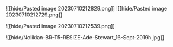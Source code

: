 ![[hide/Pasted image 20230710212829.png]]
![[hide/Pasted image 20230710212729.png]]
















![[hide/Pasted image 20230710212539.png]]



![[hide/Nolikian-BR-T5-RESIZE-Ade-Stewart_16-Sept-2019h.jpg]]